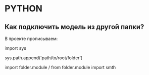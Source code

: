 # PYTHON

## Как подключить модель из другой папки?

В проекте прописываем:

import sys

sys.path.append('path/to/root/folder')

import folder.module / from folder.module import smth
